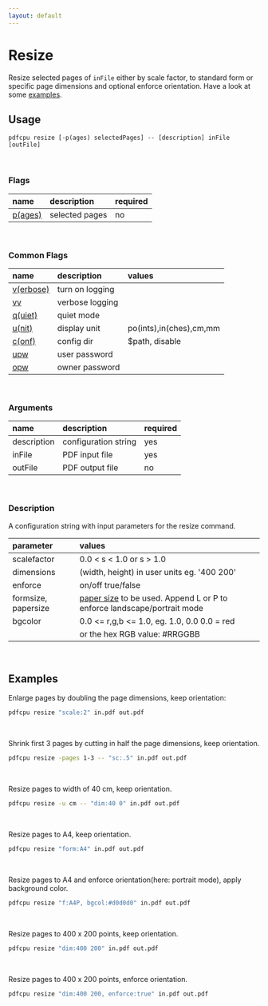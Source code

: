 ```yaml
---
layout: default
---
```


# Resize

Resize selected pages of `inFile` either by scale factor, to standard form or specific page dimensions and optional enforce orientation.
Have a look at some [examples](#examples).

## Usage

```
pdfcpu resize [-p(ages) selectedPages] -- [description] inFile [outFile]
```

<br>

### Flags

| name                                         | description    | required
|:---------------------------------------------|:---------------|---------
| [p(ages)](../getting_started/page_selection) | selected pages | no

<br>

### Common Flags

| name                                            | description     | values
|:------------------------------------------------|:----------------|:-------
| [v(erbose)](../getting_started/common_flags.md) | turn on logging |
| [vv](../getting_started/common_flags.md)        | verbose logging |
| [q(uiet)](../getting_started/common_flags.md)   | quiet mode      |
| [u(nit)](../getting_started/common_flags.md)    | display unit    | po(ints),in(ches),cm,mm
| [c(onf)](../getting_started/common_flags.md)       | config dir      | $path, disable
| [upw](../getting_started/common_flags.md)          | user password   |
| [opw](../getting_started/common_flags.md)          | owner password  |

<br>

### Arguments

| name         | description          | required 
|:-------------|:---------------------|:---------
| description  | configuration string | yes
| inFile       | PDF input file       | yes
| outFile      | PDF output file      | no

<br>

### Description

A configuration string with input parameters for the resize command.

| parameter           | values                                                        
|:--------------------|:------------------------------------------------------
| scalefactor         | 0.0 < s < 1.0 or s > 1.0           
| dimensions          | (width, height) in user units eg. '400 200'      
| enforce             | on/off true/false               
| formsize, papersize | [paper size](../paper.md) to be used. Append L or P to enforce landscape/portrait mode| f: A4
| bgcolor             | 0.0 <= r,g,b <= 1.0, eg. 1.0, 0.0 0.0 = red                  | none
|                      | or the hex RGB value: #RRGGBB                                 |

<br>

## Examples

Enlarge pages by doubling the page dimensions, keep orientation:
```sh
pdfcpu resize "scale:2" in.pdf out.pdf
```

<br>

Shrink first 3 pages by cutting in half the page dimensions, keep orientation.
```sh
pdfcpu resize -pages 1-3 -- "sc:.5" in.pdf out.pdf
```

<br>

Resize pages to width of 40 cm, keep orientation.
```sh
pdfcpu resize -u cm -- "dim:40 0" in.pdf out.pdf
```

<br>

Resize pages to A4, keep orientation.
```sh
pdfcpu resize "form:A4" in.pdf out.pdf
```

<br>

Resize pages to A4 and enforce orientation(here: portrait mode), apply background color.
```sh
pdfcpu resize "f:A4P, bgcol:#d0d0d0" in.pdf out.pdf
```

<br>

Resize pages to 400 x 200 points, keep orientation.
```sh
pdfcpu resize "dim:400 200" in.pdf out.pdf
```

<br>

Resize pages to 400 x 200 points, enforce orientation.
```sh
pdfcpu resize "dim:400 200, enforce:true" in.pdf out.pdf
```
